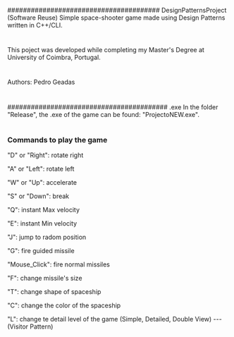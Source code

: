 ####################################### DesignPatternsProject (Software Reuse)
Simple space-shooter game made using Design Patterns written in C++/CLI.
#
This poject was developed while completing my Master's Degree at University of Coimbra, Portugal.
#
Authors: Pedro Geadas
#
######################################### .exe
In the folder "Release", the .exe of the game can be found: "ProjectoNEW.exe".
#

### Commands to play the game
"D" or "Right": rotate right

"A" or "Left": rotate left

"W" or "Up": accelerate

"S" or "Down": break

"Q": instant Max velocity

"E": instant Min velocity

"J": jump to radom position

"G": fire guided missile

"Mouse_Click": fire normal missiles

"F": change missile's size

"T": change shape of spaceship

"C": change the color of the spaceship

"L": change te detail level of the game (Simple, Detailed, Double View)
--- (Visitor Pattern)
